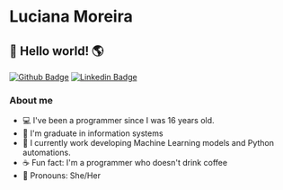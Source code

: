 # Luciana Moreira 
## 👋 Hello world! 🌎

[![Github Badge](https://img.shields.io/badge/-Github-000?style=flat-square&logo=Github&logoColor=white&link=https://github.com/LucianaMoreira)](https://github.com/LucianaMoreira)
[![Linkedin Badge](https://img.shields.io/badge/-LinkedIn-blue?style=flat-square&logo=Linkedin&logoColor=white&link=https://https://www.linkedin.com/in/luciana-moreira-547194138/)](https://www.linkedin.com/in/luciana-moreira-547194138/)

### About me
- :computer: I've been a programmer since I was 16 years old.
- 🏫 I'm graduate in information systems
- 📌 I currently work developing Machine Learning models and Python automations.
- ☕ Fun fact: I'm a programmer who doesn't drink coffee
- 👩 Pronouns: She/Her


<!---
LucianaMoreira/LucianaMoreira is a ✨ special ✨ repository because its `README.md` (this file) appears on your GitHub profile.
You can click the Preview link to take a look at your changes.
--->
